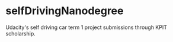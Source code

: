 # selfDrivingNanodegree

Udacity's self driving car term 1 project submissions through KPIT scholarship.

<!---MARKDOWN CHEATSHEET - https://github.com/adam-p/markdown-here/wiki/Markdown-Cheatsheet--->
